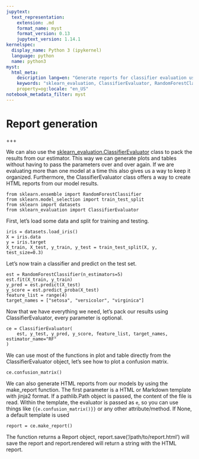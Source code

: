 ```yaml
---
jupytext:
  text_representation:
    extension: .md
    format_name: myst
    format_version: 0.13
    jupytext_version: 1.14.1
kernelspec:
  display_name: Python 3 (ipykernel)
  language: python
  name: python3
myst:
  html_meta:
    description lang=en: "Generate reports for classifier evaluation using sklearn_evaluation library."
    keywords: "sklearn_evaluation, ClassifierEvaluator, RandomForestClassifier, confusion matrix, report generation, Python, machine learning, model evaluation"
    property=og:locale: "en_US"
notebook_metadata_filter: myst
---
```


# Report generation

+++

We can also use the [sklearn_evaluation.ClassifierEvaluator](../api/evaluator.rst) class to pack the results from our estimator. This way we can generate plots and tables without having to pass the parameters over and over again. If we are evaluating more than one model at a time this also gives us a way to keep it organized. Furthermore, the ClassifierEvaluator class offers a way to create HTML reports from our model results.

```{code-cell} ipython3
from sklearn.ensemble import RandomForestClassifier
from sklearn.model_selection import train_test_split
from sklearn import datasets
from sklearn_evaluation import ClassifierEvaluator
```

First, let’s load some data and split for training and testing.

```{code-cell} ipython3
iris = datasets.load_iris()
X = iris.data
y = iris.target
X_train, X_test, y_train, y_test = train_test_split(X, y, test_size=0.3)
```

Let’s now train a classifier and predict on the test set.

```{code-cell} ipython3
est = RandomForestClassifier(n_estimators=5)
est.fit(X_train, y_train)
y_pred = est.predict(X_test)
y_score = est.predict_proba(X_test)
feature_list = range(4)
target_names = ["setosa", "versicolor", "virginica"]
```

Now that we have everything we need, let’s pack our results using ClassifierEvaluator, every parameter is optional.

```{code-cell} ipython3
ce = ClassifierEvaluator(
    est, y_test, y_pred, y_score, feature_list, target_names, estimator_name="RF"
)
```

We can use most of the functions in plot and table directly from the ClassifierEvaluator object, let’s see how to plot a confusion matrix.

```{code-cell} ipython3
ce.confusion_matrix()
```

We can also generate HTML reports from our models by using the make_report function. The first parameter is a HTML or Markdown template with jinja2 format. If a pathlib.Path object is passed, the content of the file is read. Within the template, the evaluator is passed as `e`, so you can use things like `{{e.confusion_matrix()}}` or any other attribute/method. If None, a default template is used

```{code-cell} ipython3
report = ce.make_report()
```

The function returns a Report object, report.save(‘/path/to/report.html’) will save the report and report.rendered will return a string with the HTML report.
